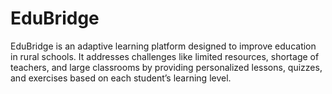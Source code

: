 # EduBridge
EduBridge is an adaptive learning platform designed to improve education in rural schools. It addresses challenges like limited resources, shortage of teachers, and large classrooms by providing personalized lessons, quizzes, and exercises based on each student’s learning level. 
